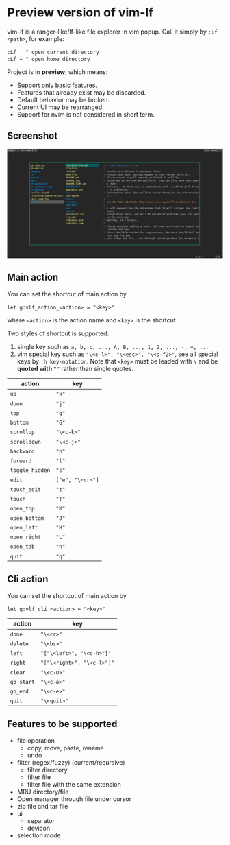 # Preview version of vim-lf

vim-lf is a ranger-like/lf-like file explorer in vim popup. Call it simply by `:Lf <path>`, for example:
```vim
:Lf . " open current directory
:Lf ~ " open home directory
```

Project is in **preview**, which means:
- Support only basic features.
- Features that already exist may be discarded.
- Default behavior may be broken.
- Current UI may be rearranged.
- Support for nvim is not considered in short term.

## Screenshot

![vim-lf][1]

## Main action

You can set the shortcut of main action by
```vim
let g:vlf_action_<action> = "<key>"
```
where `<action>` is the action name and `<key>` is the shortcut.

Two styles of shortcut is supported:
1. single key such as `a, b, c, ..., A, B, ..., 1, 2, ..., -, =, ...`
2. vim special key such as `"\<c-l>", "\<esc>", "\<s-f2>"`, see all special keys by `:h key-notation`. Note that `<key>` must be leaded with `\` and be **quoted with `""`** rather than single quotes.

action          | key
------          | ---
`up`            | `"k"`
`down`          | `"j"`
`top`           | `"g"`
`bottom`        | `"G"`
`scrollup`      | `"\<c-k>"`
`scrolldown`    | `"\<c-j>"`
`backward`      | `"h"`
`forward`       | `"l"`
`toggle_hidden` | `"s"`
`edit`          | `["e", "\<cr>"]`
`touch_edit`    | `"t"`
`touch`         | `"T"`
`open_top`      | `"K"`
`open_bottom`   | `"J"`
`open_left`     | `"H"`
`open_right`    | `"L"`
`open_tab`      | `"n"`
`quit`          | `"q"`

## Cli action

You can set the shortcut of main action by
```vim
let g:vlf_cli_<action> = "<key>"
```

action     | key
------     | ---
`done`     | `"\<cr>"`
`delete`   | `"\<bs>"`
`left`     | `"["\<left>", "\<c-h>"]"`
`right`    | `"["\<right>", "\<c-l>"]"`
`clear`    | `"\<c-u>"`
`go_start` | `"\<c-a>"`
`go_end`   | `"\<c-e>"`
`quit`     | `"\<quit>"`

## Features to be supported
- file operation
  - copy, move, paste, rename
  - undo
- filter (regex/fuzzy) (current/recursive)
  - filter directory
  - filter file
  - filter file with the same extension
- MRU directory/file
- Open manager through file under cursor
- zip file and tar file
- ui
  - separator
  - devicon
- selection mode


[1]: https://github.com/ZhiyuanLck/images/blob/master/vim-lf/vim-lf.png
